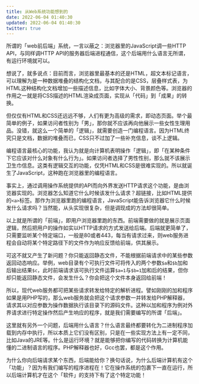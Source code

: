 ```yaml
---
title: 从Web系统功能想到的
date: 2022-06-04 01:40:30
updated: 2022-06-04 01:40:30
twitter: true
---
```


所谓的「web前后端」系统，一言以蔽之：浏览器里的JavaScript调一些HTTP API，与同样调HTTP API的服务器后端进程通信，这个后端用什么语言无所谓，有运行环境就可以。

想说了，就多说点：目前而言，浏览器里最基本的还是HTML，超文本标记语言，可以理解为是一种数据堆叠的结构化文档，与其配合的是CSS，层叠样式表，为HTML这种结构化文档增加一些描述信息，比如字体大小、背景颜色等。浏览器的作用之一就是将CSS描述的HTML渲染成页面，实现从「代码」到「成果」的转换。

但仅仅有HTML和CSS还远远不够，人们有更为高级的需求，即动态页面。举个最简单的例子，如果访问者性别为「男」，那你就不应该再向他展示一些女性生理用品。没错，就这么一个简单的「逻辑」，就需要创造一门编程语言。因为HTML终究只是文档，数据的堆叠而已，CSS只不过加了一些补充信息，谈不上逻辑。

编程语言最核心的功能，我认为就是向计算机表明操作「逻辑」，即「在某种条件下它应该对什么对象有什么行为」。如果访问者选择了男性性别，那么就不该展示卫生巾信息。这类有逻辑交互的功能，仅凭HTML和CSS是很难实现的。所以就诞生了JavaScript，这种跑在浏览器里的编程语言。

事实上，通过调用操作系统提供的API而向外界发送HTTP请求这个功能，是由浏览器实现的。浏览器怎么知道它什么时候该发什么请求？超链接，比如HTML提供的`<a>`标签。那作为浏览器里跑的编程语言，JavaScript能告诉浏览器它什么时候发什么请求吗？当然能，从头实现很复杂，但是调现成的方法却很简单。

以上就是所谓的「前端」，即用户浏览器里跑的东西。前端需要做的就是展示页面逻辑，然后把用户的操作如实以HTTP请求的方式发送给后端。后端就更简单了，只需要监听某个特定端口，一般是80或者443，每当有请求过来，则web服务进程会自动将某个特定路径下的文件作为响应反馈给前端，供其展示。

可这不就又产生了新问题？你只能返回静态文件，不能根据前端请求中的某些参数返回动态响应。举例，web目录有个可执行文件可将传入的两个参数`$a`和`$b`加和后输出结果`$c`，此时前端请求该可执行文件运算`$a=1`与`$b=1`加和后的结果，但你却只能返回静态文件，会发生什么？你会把这个文件本身返回给前端！

所以，现代web服务都可把某些请求转发给特定的解析进程。譬如刚刚的加和程序如果是用PHP写的，那么web服务就会把这个请求参数一并转发给PHP解释器，请求其以对应参数为操作数据执行该目录下的源码文件。这种以加和程序为例对外界请求进行特定操作然后产生响应的程序，就是我们需要编写的所谓「后端」。

这里就有另外一个问题，后端用什么语言？什么语言最终都要转化为二进制程序加载到内存中执行，所以本质上它们没有区别，只是在一些实现方法上有一定不同，比如Java的JRE等。什么是运行环境？就是能够把你编写的代码转换为计算机能懂的二进制语言的程序。PHP解释器也好，Gcc也罢，都是这个作用。

为什么你向后端请求某个东西，后端能给你？换句话说，为什么后端计算机有这个「功能」？因为有我们编写的程序进程在！它在操作系统的包裹下一直在运行，所以后端计算机才在这个「软件」的支持下有了这个特定功能！